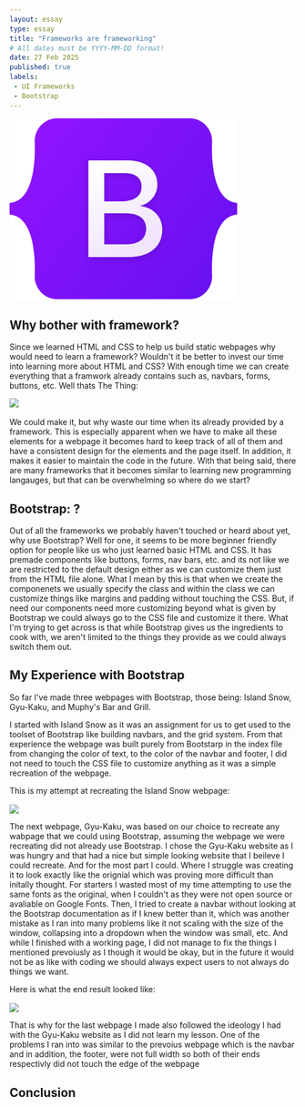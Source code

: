 ```yaml
---
layout: essay
type: essay
title: "Frameworks are frameworking"
# All dates must be YYYY-MM-DD format!
date: 27 Feb 2025
published: true
labels:
 - UI Frameworks
 - Bootstrap
---
```


<!--rounded float-start pe-4-->

<img width="400px" class="rounded float-start pe-3" src="../img/Bootstrap_logo.png">

## Why bother with framework?
Since we learned HTML and CSS to help us build static webpages why would need to learn a framework? Wouldn't it be better to invest our time into learning more about HTML and CSS? With enough time we can create everything that a framwork already contains such as, navbars, forms, buttons, etc. Well thats The Thing:

<img width="400px" src="../img/The_Thing_HeroPortrait.png">

We could make it, but why waste our time when its already provided by a framework. This is especially apparent when we have to make all these elements for a webpage it becomes hard to keep track of all of them and have a consistent design for the elements and the page itself. In addition, it makes it easier to maintain the code in the future. With that being said, there are many frameworks that it becomes similar to learning new programming langauges, but that can be overwhelming so where do we start? 

## Bootstrap: ?
Out of all the frameworks we probably haven't touched or heard about yet, why use Bootstrap? Well for one, it seems to be more beginner friendly option for people like us who just learned basic HTML and CSS. It has premade components like buttons, forms, nav bars, etc. and its not like we are restricted to the default design either as we can customize them just from the HTML file alone. What I mean by this is that when we create the componenets we usually specify the class and within the class we can customize things like margins and padding without touching the CSS. But, if need our components need more customizing beyond what is given by Bootstrap we could always go to the CSS file and customize it there. What I'm trying to get across is that while Bootstrap gives us the ingredients to cook with, we aren't limited to the things they provide as we could always switch them out.

## My Experience with Bootstrap
So far I've made three webpages with Bootstrap, those being: Island Snow, Gyu-Kaku, and Muphy's Bar and Grill. 

I started with Island Snow as it was an assignment for us to get used to the toolset of Bootstrap like building navbars, and the grid system. From that experience the webpage was built purely from Bootstarp in the index file from changing the color of text, to the color of the navbar and footer, I did not need to touch the CSS file to customize anything as it was a simple recreation of the webpage. 

This is my attempt at recreating the Island Snow webpage:

<img width="700px"  align="center" src="../img/island-snow-screenshot.png">

The next webpage, Gyu-Kaku, was based on our choice to recreate any wabpage that we could using Bootstrap, assuming the webpage we were recreating did not already use Bootstrap. I chose the Gyu-Kaku website as I was hungry and that had a nice but simple looking website that I beileve I could recreate. And for the most part I could. Where I struggle was creating it to look exactly like the orignial which was proving more difficult than initally thought. For starters I wasted most of my time attempting to use the same fonts as the original, when I couldn't as they were not open source or avaliable on Google Fonts. Then, I tried to create a navbar without looking at the Bootstrap documentation as if I knew better than it, which was another mistake as I ran into many problems like it not scaling with the size of the window, collapsing into a dropdown when the window was small, etc. And while I finished with a working page, I did not manage to fix the things I mentioned prevoiusly as I though it would be okay, but in the future it would not be as like with coding we should always expect users to not always do things we want. 

Here is what the end result looked like:

<img width="700px"  align="center" src="../img/gyu-kaku-yourchoice-screenshot.png">

That is why for the last webpage I made also followed the ideology I had with the Gyu-Kaku website as I did not learn my lesson. One of the problems I ran into was similar to the prevoius webpage which is the navbar and in addition, the footer, were not full width so both of their ends respectivly did not touch the edge of the webpage

## Conclusion
